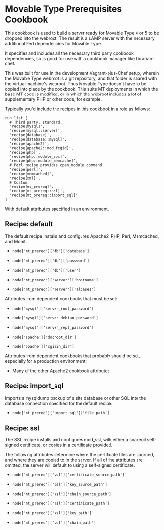 Movable Type Prerequisites Cookbook
===================================

This cookbook is used to build a server ready for Movable Type 4 or 5 to be
dropped into the webroot. The result is a LAMP server with the necessary
additional Perl dependencies for Movable Type.

It specifies and includes all the necessary third party cookbook dependencies,
so is good for use with a cookbook manager like librarian-chef.

This was built for use in the development Vagrant-plus-Chef setup, wherein the
Movable Type webroot is a git repository, and that folder is shared with the
virtual machine's webroot. Thus Movable Type doesn't have to be copied into
place by the cookbook. This suits MT deployments in which the base MT code is
modified, or in which the webroot includes a lot of supplementary PHP or other
code, for example.

Typically you'd include the recipes in this cookbook in a role as follows:

    run_list [
      # Third party, standard.
      'recipe[mysql]',
      'recipe[mysql::server]',
      'recipe[database]',
      'recipe[database::mysql]',
      'recipe[apache2]',
      'recipe[apache2::mod_fcgid]',
      'recipe[php]',
      'recipe[php::module_apc]',
      'recipe[php::module_memcache]',
      # Perl recipe provides cpan_module command.
      'recipe[perl]',
      'recipe[memcached]',
      'recipe[xml]',
      # Custom.
      'recipe[mt_prereq]',
      'recipe[mt_prereq::ssl]',
      'recipe[mt_prereq::import_sql]'
    ]

With default attributes specified in an environment.

Recipe: default
---------------

The default recipe installs and configures Apache2, PHP, Perl, Memcached, and
Monit.

  * `node['mt_prereq']['db']['database']`
  * `node['mt_prereq']['db']['password']`
  * `node['mt_prereq']['db']['user']`

  * `node['mt_prereq']['server']['hostname']`
  * `node['mt_prereq']['server']['aliases']`

Attributes from dependent cookbooks that must be set:

  * `node['mysql']['server_root_password']`
  * `node['mysql']['server_debian_password']`
  * `node['mysql']['server_repl_password']`

  * `node['apache']['docroot_dir']`
  * `node['apache']['cgibin_dir']`

Attributes from dependent cookbooks that probably should be set, especially for
a production environment:

  * Many of the other Apache2 cookbook attributes.

Recipe: import_sql
------------------

Imports a mysqldump backup of a site database or other SQL into the database
connection specified for the default recipe.

  * `node['mt_prereq']['import_sql']['file_path']`

Recipe: ssl
-----------

The SSL recipe installs and configures mod_ssl, with either a snakeoil
self-signed certificate, or copies in a certificate provided.

The following attributes determine where the certificate files are sourced, and
where they are copied to in the server. If all of the attributes are omitted,
the server will default to using a self-signed certificate.

  * `node['mt_prereq']['ssl']['certificate_source_path']`
  * `node['mt_prereq']['ssl']['key_source_path']`
  * `node['mt_prereq']['ssl']['chain_source_path']`

  * `node['mt_prereq']['ssl']['certificate_path']`
  * `node['mt_prereq']['ssl']['key_path']`
  * `node['mt_prereq']['ssl']['chain_path']`
